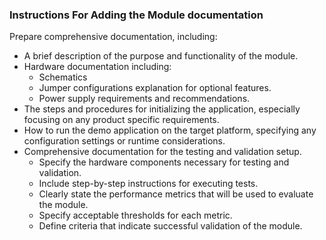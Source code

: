 ### Instructions For Adding the Module documentation
Prepare comprehensive documentation, including:
* A brief description of the purpose and functionality of the module.
* Hardware documentation including:
    * Schematics
    * Jumper configurations explanation for optional features.
    * Power supply requirements and recommendations.
* The steps and procedures for initializing the application, especially focusing on any product specific requirements.
* How to run the demo application on the target platform, specifying any configuration settings or
runtime considerations.
* Comprehensive documentation for the testing and validation setup.
    * Specify the hardware components necessary for testing and validation.
    * Include step-by-step instructions for executing tests.
    * Clearly state the performance metrics that will be used to evaluate the module.
    * Specify acceptable thresholds for each metric.
    * Define criteria that indicate successful validation of the module.